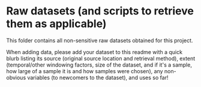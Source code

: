 # Raw datasets (and scripts to retrieve them as applicable)

This folder contains all non-sensitive raw datasets obtained for this project. 

When adding data, please add your dataset to this readme with a quick blurb listing its source (original source location and retrieval method), extent (temporal/other windowing factors, size of the dataset, and if it's a sample, how large of a sample it is and how samples were chosen), any non-obvious variables (to newcomers to the dataset), and uses so far!
